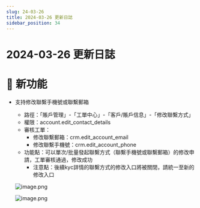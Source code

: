 ```yaml
---
slug: 24-03-26
title: 2024-03-26 更新日誌
sidebar_position: 34
---
```



# 2024-03-26 更新日誌


# 🎉 新功能

- 支持修改聯繫手機號或聯繫郵箱
    - 路徑：「賬戶管理」-「工單中心」-「客戶/賬戶信息」-「修改聯繫方式」
    - 權限：account.edit_contact_details
    - 審核工單：
        - 修改聯繫郵箱：crm.edit_account_email
        - 修改聯繫手機號：crm.edit_account_phone
    - 功能點：可以單次/批量發起聯繫方式（聯繫手機號或聯繫郵箱）的修改申請，工單審核通過，修改成功
        - 注意點：後續kyc詳情的聯繫方式的修改入口將被關閉，請統一至新的修改入口

    ![image.png](/assets/8629a42e666c219ce66bb21b3886045b.png)


    ![image.png](/assets/d49fd3f19420d2c7227bd5010a7d7c6e.png)

